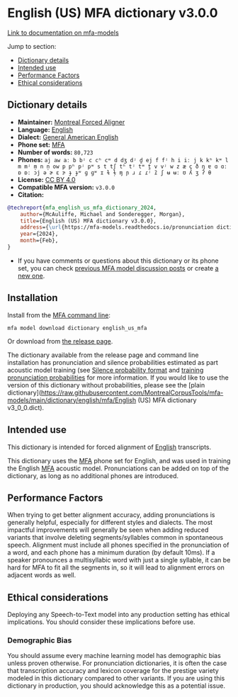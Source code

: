 # English (US) MFA dictionary v3.0.0

[Link to documentation on mfa-models](https://mfa-models.readthedocs.io/en/main/dictionary/english_us_mfa.html)

Jump to section:

- [Dictionary details](#dictionary-details)
- [Intended use](#intended-use)
- [Performance Factors](#performance-factors)
- [Ethical considerations](#ethical-considerations)

## Dictionary details

- **Maintainer:** [Montreal Forced Aligner](https://montreal-forced-aligner.readthedocs.io/)
- **Language:** [English](https://en.wikipedia.org/wiki/English_language)
- **Dialect:** [General American English](https://en.wikipedia.org/wiki/General_American_English)
- **Phone set:** [MFA](https://mfa-models.readthedocs.io/en/refactor/mfa_phone_set.html#english)
- **Number of words:** `80,723`
- **Phones:** `aj aw aː b bʲ c cʰ cʷ d dʒ dʲ d̪ ej f fʲ h i iː j k kʰ kʷ l m mʲ m̩ n n̩ ow p pʰ pʲ pʷ s t tʃ tʰ tʲ tʷ t̪ v vʲ w z æ ç ð ŋ ɐ ɑ ɑː ɒ ɒː ɔj ə ɚ ɛ ɝ ɟ ɟʷ ɡ ɡʷ ɪ ɫ ɫ̩ ɱ ɲ ɹ ɾ ɾʲ ɾ̃ ʃ ʉ ʉː ʊ ʎ ʒ ʔ θ`
- **License:** [CC BY 4.0](https://github.com/MontrealCorpusTools/mfa-models/tree/main/dictionary/english/us_mfa/v3.0.0/LICENSE)
- **Compatible MFA version:** `v3.0.0`
- **Citation:**

```bibtex
@techreport{mfa_english_us_mfa_dictionary_2024,
	author={McAuliffe, Michael and Sonderegger, Morgan},
	title={English (US) MFA dictionary v3.0.0},
	address={\url{https://mfa-models.readthedocs.io/pronunciation dictionary/English/English (US) MFA dictionary v3_0_0.html}},
	year={2024},
	month={Feb},
}
```

- If you have comments or questions about this dictionary or its phone set, you can check [previous MFA model discussion posts](https://github.com/MontrealCorpusTools/mfa-models/discussions?discussions_q=English+US+MFA+dictionary+v3.0.0) or create [a new one](https://github.com/MontrealCorpusTools/mfa-models/discussions/new).

## Installation

Install from the [MFA command line](https://montreal-forced-aligner.readthedocs.io/en/latest/user_guide/models/index.html):

```
mfa model download dictionary english_us_mfa
```

Or download from [the release page](https://github.com/MontrealCorpusTools/mfa-models/releases/tag/dictionary-english_us_mfa-v3.0.0).

The dictionary available from the release page and command line installation has pronunciation and silence probabilities estimated as part acoustic model training (see [Silence probability format](https://montreal-forced-aligner.readthedocs.io/en/latest/user_guide/dictionary.html#silence-probabilities) and [training pronunciation probabilities](https://montreal-forced-aligner.readthedocs.io/en/latest/user_guide/workflows/training_dictionary.html) for more information.  If you would like to use the version of this dictionary without probabilities, please see the [plain dictionary](https://raw.githubusercontent.com/MontrealCorpusTools/mfa-models/main/dictionary/english/mfa/English (US) MFA dictionary v3_0_0.dict).

## Intended use

This dictionary is intended for forced alignment of [English](https://en.wikipedia.org/wiki/English_language) transcripts.

This dictionary uses the [MFA](https://mfa-models.readthedocs.io/en/refactor/mfa_phone_set.html#english) phone set for English, and was used in training the English [MFA](https://mfa-models.readthedocs.io/en/refactor/mfa_phone_set.html#english) acoustic model. Pronunciations can be added on top of the dictionary, as long as no additional phones are introduced.

## Performance Factors

When trying to get better alignment accuracy, adding pronunciations is generally helpful, especially for different styles and dialects. The most impactful improvements will generally be seen when adding reduced variants that involve deleting segments/syllables common in spontaneous speech.  Alignment must include all phones specified in the pronunciation of a word, and each phone has a minimum duration (by default 10ms). If a speaker pronounces a multisyllabic word with just a single syllable, it can be hard for MFA to fit all the segments in, so it will lead to alignment errors on adjacent words as well.

## Ethical considerations

Deploying any Speech-to-Text model into any production setting has ethical implications. You should consider these implications before use.

### Demographic Bias

You should assume every machine learning model has demographic bias unless proven otherwise. For pronunciation dictionaries, it is often the case that transcription accuracy and lexicon coverage for the prestige variety modeled in this dictionary compared to other variants. If you are using this dictionary in production, you should acknowledge this as a potential issue.
